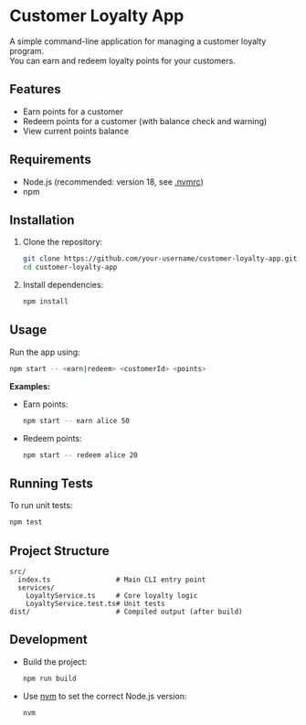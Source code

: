 # Customer Loyalty App

A simple command-line application for managing a customer loyalty program.  
You can earn and redeem loyalty points for your customers.

## Features

- Earn points for a customer
- Redeem points for a customer (with balance check and warning)
- View current points balance

## Requirements

- Node.js (recommended: version 18, see [.nvmrc](.nvmrc))
- npm

## Installation

1. Clone the repository:
   ```sh
   git clone https://github.com/your-username/customer-loyalty-app.git
   cd customer-loyalty-app
   ```

2. Install dependencies:
   ```sh
   npm install
   ```

## Usage

Run the app using:

```sh
npm start -- <earn|redeem> <customerId> <points>
```

**Examples:**

- Earn points:
  ```sh
  npm start -- earn alice 50
  ```

- Redeem points:
  ```sh
  npm start -- redeem alice 20
  ```

## Running Tests

To run unit tests:

```sh
npm test
```

## Project Structure

```
src/
  index.ts                # Main CLI entry point
  services/
    LoyaltyService.ts     # Core loyalty logic
    LoyaltyService.test.ts# Unit tests
dist/                     # Compiled output (after build)
```

## Development

- Build the project:
  ```sh
  npm run build
  ```

- Use [nvm](https://github.com/nvm-sh/nvm) to set the correct Node.js version:
  ```sh
  nvm

